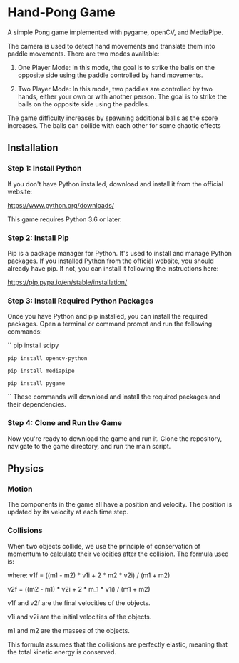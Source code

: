 # Hand-Pong Game

A simple Pong game implemented with pygame, openCV, and MediaPipe. 

The camera is used to detect hand movements and translate them into paddle movements.
There are two modes available:

1. One Player Mode: In this mode, the goal is to strike the balls on the opposite side using the paddle controlled by hand movements.

2. Two Player Mode: In this mode, two paddles are controlled by two hands, either your own or with another person. The goal is to strike the balls on the opposite side using the paddles.
 
The game difficulty increases by spawning additional balls as the score increases. The balls can collide with each other for some chaotic effects

## Installation
### Step 1: Install Python
If you don't have Python installed, download and install it from the official website:

https://www.python.org/downloads/

This game requires Python 3.6 or later.

### Step 2: Install Pip
Pip is a package manager for Python. It's used to install and manage Python packages. If you installed Python from the official website, you should already have pip. If not, you can install it following the instructions here:

https://pip.pypa.io/en/stable/installation/

### Step 3: Install Required Python Packages
Once you have Python and pip installed, you can install the required packages. Open a terminal or command prompt and run the following commands:

``
    pip install scipy

    pip install opencv-python

    pip install mediapipe

    pip install pygame
``
These commands will download and install the required packages and their dependencies.

### Step 4: Clone and Run the Game
Now you're ready to download the game and run it. Clone the repository, navigate to the game directory, and run the main script.

## Physics

 ### Motion
The components in the game all have a position and velocity. The position is updated by its velocity at each time step.

 ### Collisions
When two objects collide, we use the principle of conservation of momentum to calculate their velocities after the collision. The formula used is:

where:
v1f = ((m1 - m2) * v1i + 2 * m2 * v2i) / (m1 + m2)

v2f = ((m2 - m1) * v2i + 2 * m_1 * v1i) / (m1 + m2)

v1f and v2f are the final velocities of the objects.

v1i and v2i are the initial velocities of the objects.

m1 and m2 are the masses of the objects.

This formula assumes that the collisions are perfectly elastic, meaning that the total kinetic energy is conserved.



